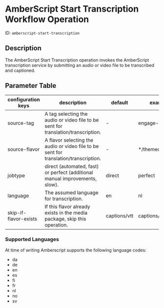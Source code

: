 AmberScript Start Transcription Workflow Operation
==================================================

ID: `amberscript-start-transcription`


Description
-----------

The AmberScript Start Transcription operation invokes the AmberScript transcription service by submitting
an audio or video file to be transcribed and captioned.


Parameter Table
---------------

| configuration keys    | description                                                                          | default      | example            |
|-----------------------|--------------------------------------------------------------------------------------|--------------|--------------------|
| source-tag            | A tag selecting the audio or video file to be sent for translation/transcription.    | -            | engage-download    |
| source-flavor         | A flavor selecting the audio or video file to be sent for translation/transcription. | -            | \*/themed          |
| jobtype               | direct (automated, fast) or perfect (additional manual improvements, slow).          | direct       | perfect            |
| language              | The assumed language for transcription.                                              | en           | nl                 |
| skip-if-flavor-exists | If this flavor already exists in the media package, skip this operation.             | captions/vtt | captions/timedtext |

### Supported Languages

At time of writing Amberscript supports the following language codes:

- da
- de
- en
- es
- fi
- fr
- nl
- no
- sv
